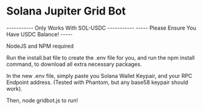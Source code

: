 # Solana Jupiter Grid Bot

----------- Only Works With SOL-USDC -----------
----- Please Ensure You Have USDC Balance! -----

NodeJS and NPM required

Run the install.bat file to create the .env file for you, and run the npm install command, to download all extra necessary packages. 

In the new .env file, simply paste you Solana Wallet Keypair, and your RPC Endpoint address. (Tested with Phantom, but any base58 keypair should work).

Then, node gridbot.js to run! 